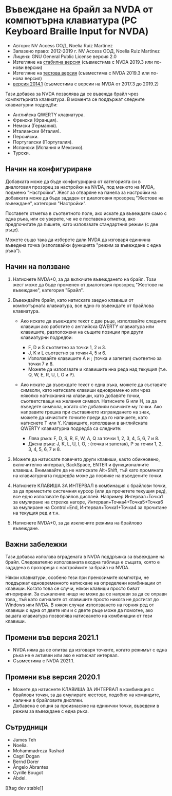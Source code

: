 # Въвеждане на брайл за NVDA от компютърна клавиатура (PC Keyboard Braille Input for NVDA) #

* Автори: NV Access ООД, Noelia Ruiz Martínez
* Запазено право: 2012-2019 г. NV Access ООД, Noelia Ruiz Martínez
* Лиценз: GNU General Public License версия 2.0
* Изтегляне на [стабилна версия][1] (съвместима с NVDA 2019.3 или по-нови
  версии)
* Изтегляне на [тестова версия][2] (съвместима с NVDA 2019.3 или по-нова
  версия)
* [версия 2014.1][3] (съвместима с версии на NVDA от 2017.3 до 2019.2)

Тази добавка за NVDA позволява да се въвежда брайл чрез компютърната
клавиатура. В момента се поддържат следните клавиатурни подредби:

* Английска QWERTY клавиатура.
* Френски (Франция).
* Немски (Германия).
* Италиански (Италия).
* Персийски.
* Португалски (Португалия).
* Испански (Испания и Мексико).
* Турски.

## Начин на конфигуриране

Добавката може да бъде конфигурирана от категорията си в диалоговия прозорец
за настройки на NVDA, под менюто на NVDA, подменю "Настройки". Жест за
отваряне на панела за настройки на добавката може да бъде зададен от
диалоговия прозорец "Жестове на въвеждане", категория "Настройки".

Поставете отметка в съответното поле, ако искате да въвеждате само с една
ръка, или се уверете, че не е поставена отметка, ако предпочитате да пишете,
като използвате стандартния режим (с две ръце).

Можете също така да изберете дали NVDA да изговаря единична въведена точка
(използвайки функцията "режим за въвеждане с една ръка").

## Начин на ползване

1. Натиснете NVDA+0, за да включите въвеждането на брайл. Този жест може да
   бъде променен от диалоговия прозорец "Жестове на въвеждане", категория
   "Брайл".
2. Въвеждайте брайл, като натискате заедно клавиши от компютърната
   клавиатура, все едно го въвеждате от брайлова клавиатура.

	* Ако искате да въвеждате текст с две ръце, използвайте следните клавиши
	  ако работите с английска QWERTY клавиатура или клавишите, разположени на
	  същите позиции при други клавиатурни подредби:

		* F, D и S съответно за точки 1, 2 и 3.
		* J, K и L съответно за точки 4, 5 и 6.
		* Използвайте клавишите A и ; (точка и запетая) съответно за точки 7 и 8.
		* Можете да използвате и клавишите нна реда над текущия (т.е. Q, W, E, R,
		  U, I, O и P).

	* Ако искате да въвеждате текст с една ръка, можете да съставяте символи,
	  като натискате клавиши едновременно или чрез няколко натискания на
	  клавиши, като добавяте точки, съответстващи на желания символ. Натиснете
	  G или H, за да въведете символа, когато сте добавили всичките му
	  точки. Ако направите грешка при съставянето изграждането на знак, можете
	  да изчистите точките преди да го напишете, като натиснете T или
	  Y. Клавишите, използвани в английската QWERTY клавиатурна подредба са
	  следните:

		* Лява ръка: F, D, S, R, E, W, A, Q за точки 1, 2, 3, 4, 5, 6, 7 и 8.
		* Дясна ръка: J, K, L, U, I, O, ; (точка и запетая), P за точки 1, 2, 3,
		  4, 5, 6, 7 и 8.

3. Можете да натискате повечето други клавиши, както обикновено, включително
   интервал, BackSpace, ENTER и функционалните клавиши. Внимавайте да не
   натискате Alt+Shift, тъй като промяната на клавиатурната подредба може да
   повлияе на въведените точки.
4. Натиснете КЛАВИША ЗА ИНТЕРВАЛ в комбинация с брайлови точки, за да
   преместите системния курсор (или да прочетете текущия ред), все едно
   използвате брайлов дисплей. Например Интервал+Точка1 за емулиране на
   стрелка нагоре, Интервал+Точка4+Точка5+Точка6 за емулиране на
   Control+End, Интервал+Точка1+Точка4 за прочитане на текущия ред и т.н.
5. Натиснете NVDA+0, за да изключите режима на брайлово въвеждане.

## Важни забележки

Тази добавка използва вградената в NVDA поддръжка за въвеждане на
брайл. Следователно използваната входна таблица е същата, която е зададена в
прозореца с настройките за брайл на NVDA.

Някои клавиатури, особено тези при преносимите компютри, не поддържат
едновременното натискане на определени комбинации от клавиши. Когато това се
случи, някои клавиши просто биват игнорирани. За съжаление нищо не може да
се направи за да се оправи това,, тъй като сигналите от клавишите просто
никога не достигат до Windows или NVDA. В някои случаи използването на
горния ред от клавиши с една от двете или и с двете ръце може да помогне,
ако вашата клавиатура позволява натискането на комбинации от тези клавиши.

## Промени във версия 2021.1

* NVDA няма да се опитва да изговаря точките, когато режимът с една ръка не
  е активен или ако е натиснат интервал.
* Съвместима с NVDA 2021.1.

## Промени във версия 2020.1

* Можете да натиснете КЛАВИША ЗА ИНТЕРВАЛ в комбинация с брайлови точки, за
  да емулирате жестове, подобно на командите, налични в брайловите дисплеи.
* Добавена е опция за произнасяне на единични точки, въведени в режим за
  въвеждане с една ръка.

## Сътрудници

* James Teh
* Noelia.
* Mohammadreza Rashad
* Cagri Dogan
* Bernd Dorer
* Ângelo Abrantes
* Cyrille Bougot
* Abdel.


[[!tag dev stable]]

[1]: https://addons.nvda-project.org/files/get.php?file=pckbbrl

[2]: https://addons.nvda-project.org/files/get.php?file=pckbbrl-dev

[3]: https://addons.nvda-project.org/files/get.php?file=pckbbrl-o

